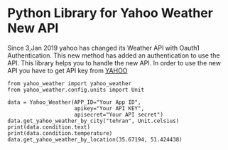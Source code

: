 # Python Library for Yahoo Weather New API
Since 3,Jan 2019 yahoo has changed its Weather API with Oauth1 Authentication. This new method has added an authentication to use the API. This library helps you to handle the new API.
In order to use the new API you have to get API key from [YAHOO](https://developer.yahoo.com/weather/?guccounter=1)


```
from yahoo_weather import yahoo_weather
from yahoo_weather.config.units import Unit

data = Yahoo_Weather(APP_ID="Your App ID",
                     apikey="Your API KEY",
                     apisecret="Your API secret")
data.get_yahoo_weather_by_city("tehran", Unit.celsius)
print(data.condition.text)
print(data.condition.temperature)
data.get_yahoo_weather_by_location(35.67194, 51.424438)
```

